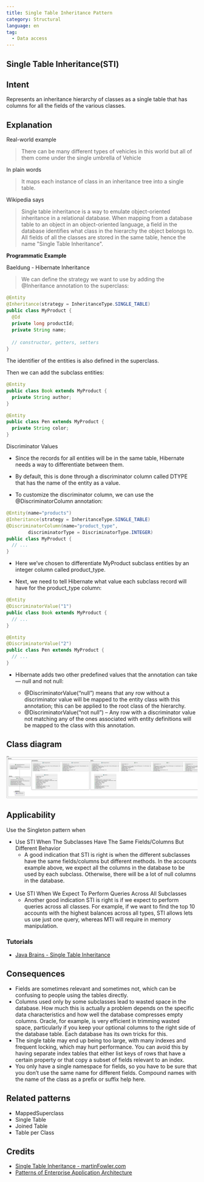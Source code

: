 ```yaml
---
title: Single Table Inheritance Pattern
category: Structural
language: en
tag:
  - Data access
---
```


## Single Table Inheritance(STI)

## Intent

Represents an inheritance hierarchy of classes as a single table that has columns for all the fields of the various classes.

## Explanation

Real-world example

> There can be many different types of vehicles in this world but all of them
> come under the single umbrella of Vehicle

In plain words

> It maps each instance of class in an inheritance tree into a single table.

Wikipedia says

> Single table inheritance is a way to emulate object-oriented inheritance in a relational database.
> When mapping from a database table to an object in an object-oriented language,
> a field in the database identifies what class in the hierarchy the object belongs to.
> All fields of all the classes are stored in the same table, hence the name "Single Table Inheritance".

**Programmatic Example**

Baeldung - Hibernate Inheritance

> We can define the strategy we want to use by adding the @Inheritance annotation to the superclass:

```java
@Entity
@Inheritance(strategy = InheritanceType.SINGLE_TABLE)
public class MyProduct {
  @Id
  private long productId;
  private String name;

  // constructor, getters, setters
}
```

The identifier of the entities is also defined in the superclass.

Then we can add the subclass entities:

```java
@Entity
public class Book extends MyProduct {
  private String author;
}
```

```java
@Entity
public class Pen extends MyProduct {
  private String color;
}
```
Discriminator Values

- Since the records for all entities will be in the same table, Hibernate needs a way to differentiate between them.

- By default, this is done through a discriminator column called DTYPE that has the name of the entity as a value.

- To customize the discriminator column, we can use the @DiscriminatorColumn annotation:

```java
@Entity(name="products")
@Inheritance(strategy = InheritanceType.SINGLE_TABLE)
@DiscriminatorColumn(name="product_type",
        discriminatorType = DiscriminatorType.INTEGER)
public class MyProduct {
  // ...
}
```
- Here we’ve chosen to differentiate MyProduct subclass entities by an integer column called product_type.

- Next, we need to tell Hibernate what value each subclass record will have for the product_type column:

```java
@Entity
@DiscriminatorValue("1")
public class Book extends MyProduct {
  // ...
}
```
```java
@Entity
@DiscriminatorValue("2")
public class Pen extends MyProduct {
  // ...
}
```

- Hibernate adds two other predefined values that the annotation can take — null and not null:

  - @DiscriminatorValue(“null”) means that any row without a discriminator value will be mapped to the entity class with this annotation; this can be applied to the root class of the hierarchy.
  - @DiscriminatorValue(“not null”) – Any row with a discriminator value not matching any of the ones associated with entity definitions will be mapped to the class with this annotation.


## Class diagram

![alt text](./etc/single-table-inheritance.urm.png "Singleton pattern class diagram")

## Applicability

Use the Singleton pattern when

* Use STI When The Subclasses Have The Same Fields/Columns But Different Behavior
  - A good indication that STI is right is when the different subclasses have the same fields/columns but different methods. In the accounts example above, we expect all the columns in the database to be used by each subclass. Otherwise, there will be a lot of null columns in the database.
    <br><br>
* Use STI When We Expect To Perform Queries Across All Subclasses
  - Another good indication STI is right is if we expect to perform queries across all classes. For example, if we want to find the top 10 accounts with the highest balances across all types, STI allows lets us use just one query, whereas MTI will require in memory manipulation.


### Tutorials

- <a href ="https://www.youtube.com/watch?v=M5YrLtAHtOo" >Java Brains - Single Table Inheritance</a>

## Consequences

* Fields are sometimes relevant and sometimes not, which can be confusing
  to people using the tables directly.
* Columns used only by some subclasses lead to wasted space in the database.
  How much this is actually a problem depends on the specific data
  characteristics and how well the database compresses empty columns.
  Oracle, for example, is very efficient in trimming wasted space, particularly
  if you keep your optional columns to the right side of the database
  table. Each database has its own tricks for this.
* The single table may end up being too large, with many indexes and frequent
  locking, which may hurt performance. You can avoid this by having
  separate index tables that either list keys of rows that have a certain property
  or that copy a subset of fields relevant to an index.
* You only have a single namespace for fields, so you have to be sure that
  you don’t use the same name for different fields. Compound names with
  the name of the class as a prefix or suffix help here.

## Related patterns

* MappedSuperclass
* Single Table
* Joined Table
* Table per Class

## Credits

* [Single Table Inheritance - martinFowler.com](https://www.martinfowler.com/eaaCatalog/singleTableInheritance.html)
* [Patterns of Enterprise Application Architecture](https://books.google.co.in/books?id=vqTfNFDzzdIC&pg=PA278&redir_esc=y#v=onepage&q&f=false)
